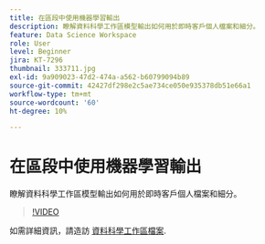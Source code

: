 ```yaml
---
title: 在區段中使用機器學習輸出
description: 瞭解資料科學工作區模型輸出如何用於即時客戶個人檔案和細分。
feature: Data Science Workspace
role: User
level: Beginner
jira: KT-7296
thumbnail: 333711.jpg
exl-id: 9a909023-47d2-474a-a562-b60799094b89
source-git-commit: 42427df298e2c5ae734ce050e935378db51e66a1
workflow-type: tm+mt
source-wordcount: '60'
ht-degree: 10%

---
```


# 在區段中使用機器學習輸出

瞭解資料科學工作區模型輸出如何用於即時客戶個人檔案和細分。

>[!VIDEO](https://video.tv.adobe.com/v/333711)

如需詳細資訊，請造訪 [資料科學工作區檔案](https://experienceleague.adobe.com/docs/experience-platform/data-science-workspace/home.html?lang=zh-Hant).
